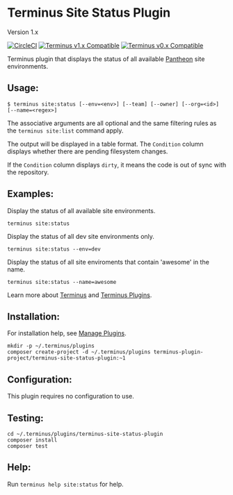 # Terminus Site Status Plugin

Version 1.x

[![CircleCI](https://circleci.com/gh/terminus-plugin-project/terminus-site-status-plugin.svg?style=shield)](https://circleci.com/gh/terminus-plugin-project/terminus-site-status-plugin)
[![Terminus v1.x Compatible](https://img.shields.io/badge/terminus-v1.x-green.svg)](https://github.com/terminus-plugin-project/terminus-site-status-plugin/tree/1.x)
[![Terminus v0.x Compatible](https://img.shields.io/badge/terminus-v0.x-green.svg)](https://github.com/terminus-plugin-project/terminus-site-status-plugin/tree/0.x)

Terminus plugin that displays the status of all available [Pantheon](https://www.pantheon.io) site environments.

## Usage:
```
$ terminus site:status [--env=<env>] [--team] [--owner] [--org=<id>] [--name=<regex>]
```
The associative arguments are all optional and the same filtering rules as the `terminus site:list` command apply.

The output will be displayed in a table format.  The `Condition` column displays whether there are pending filesystem changes.

If the `Condition` column displays `dirty`, it means the code is out of sync with the repository.

## Examples:
Display the status of all available site environments.
```
terminus site:status
```

Display the status of all dev site environments only.
```
terminus site:status --env=dev
```

Display the status of all site enviroments that contain 'awesome' in the name.
```
terminus site:status --name=awesome
```

Learn more about [Terminus](https://pantheon.io/docs/terminus/) and [Terminus Plugins](https://pantheon.io/docs/terminus/plugins/).

## Installation:
For installation help, see [Manage Plugins](https://pantheon.io/docs/terminus/plugins/).

```
mkdir -p ~/.terminus/plugins
composer create-project -d ~/.terminus/plugins terminus-plugin-project/terminus-site-status-plugin:~1
```

## Configuration:

This plugin requires no configuration to use.

## Testing:

```
cd ~/.terminus/plugins/terminus-site-status-plugin
composer install
composer test
```

## Help:
Run `terminus help site:status` for help.
